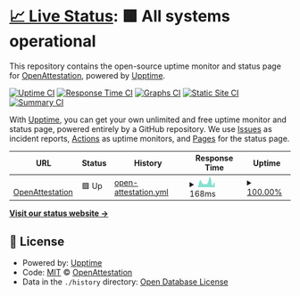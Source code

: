 # [📈 Live Status](https://Open-Attestation.github.io/statuspage): <!--live status--> **🟩 All systems operational**

This repository contains the open-source uptime monitor and status page for [OpenAttestation](https://Open-Attestation.github.io/statuspage), powered by [Upptime](https://github.com/upptime/upptime).

[![Uptime CI](https://github.com/Open-Attestation/statuspage/workflows/Uptime%20CI/badge.svg)](https://github.com/Open-Attestation/statuspage/actions?query=workflow%3A%22Uptime+CI%22)
[![Response Time CI](https://github.com/Open-Attestation/statuspage/workflows/Response%20Time%20CI/badge.svg)](https://github.com/Open-Attestation/statuspage/actions?query=workflow%3A%22Response+Time+CI%22)
[![Graphs CI](https://github.com/Open-Attestation/statuspage/workflows/Graphs%20CI/badge.svg)](https://github.com/Open-Attestation/statuspage/actions?query=workflow%3A%22Graphs+CI%22)
[![Static Site CI](https://github.com/Open-Attestation/statuspage/workflows/Static%20Site%20CI/badge.svg)](https://github.com/Open-Attestation/statuspage/actions?query=workflow%3A%22Static+Site+CI%22)
[![Summary CI](https://github.com/Open-Attestation/statuspage/workflows/Summary%20CI/badge.svg)](https://github.com/Open-Attestation/statuspage/actions?query=workflow%3A%22Summary+CI%22)

With [Upptime](https://upptime.js.org), you can get your own unlimited and free uptime monitor and status page, powered entirely by a GitHub repository. We use [Issues](https://github.com/Open-Attestation/statuspage/issues) as incident reports, [Actions](https://github.com/Open-Attestation/statuspage/actions) as uptime monitors, and [Pages](https://Open-Attestation.github.io/statuspage) for the status page.

<!--start: status pages-->
<!-- This summary is generated by Upptime (https://github.com/upptime/upptime) -->
<!-- Do not edit this manually, your changes will be overwritten -->
<!-- prettier-ignore -->
| URL | Status | History | Response Time | Uptime |
| --- | ------ | ------- | ------------- | ------ |
| <img alt="" src="https://icons.duckduckgo.com/ip3/www.openattestation.com.ico" height="13"> [OpenAttestation](https://www.openattestation.com) | 🟩 Up | [open-attestation.yml](https://github.com/Open-Attestation/statuspage/commits/HEAD/history/open-attestation.yml) | <details><summary><img alt="Response time graph" src="./graphs/open-attestation/response-time-week.png" height="20"> 168ms</summary><br><a href="https://status.openattestation.com/history/open-attestation"><img alt="Response time 252" src="https://img.shields.io/endpoint?url=https%3A%2F%2Fraw.githubusercontent.com%2FOpen-Attestation%2Fstatuspage%2FHEAD%2Fapi%2Fopen-attestation%2Fresponse-time.json"></a><br><a href="https://status.openattestation.com/history/open-attestation"><img alt="24-hour response time 196" src="https://img.shields.io/endpoint?url=https%3A%2F%2Fraw.githubusercontent.com%2FOpen-Attestation%2Fstatuspage%2FHEAD%2Fapi%2Fopen-attestation%2Fresponse-time-day.json"></a><br><a href="https://status.openattestation.com/history/open-attestation"><img alt="7-day response time 168" src="https://img.shields.io/endpoint?url=https%3A%2F%2Fraw.githubusercontent.com%2FOpen-Attestation%2Fstatuspage%2FHEAD%2Fapi%2Fopen-attestation%2Fresponse-time-week.json"></a><br><a href="https://status.openattestation.com/history/open-attestation"><img alt="30-day response time 177" src="https://img.shields.io/endpoint?url=https%3A%2F%2Fraw.githubusercontent.com%2FOpen-Attestation%2Fstatuspage%2FHEAD%2Fapi%2Fopen-attestation%2Fresponse-time-month.json"></a><br><a href="https://status.openattestation.com/history/open-attestation"><img alt="1-year response time 271" src="https://img.shields.io/endpoint?url=https%3A%2F%2Fraw.githubusercontent.com%2FOpen-Attestation%2Fstatuspage%2FHEAD%2Fapi%2Fopen-attestation%2Fresponse-time-year.json"></a></details> | <details><summary><a href="https://status.openattestation.com/history/open-attestation">100.00%</a></summary><a href="https://status.openattestation.com/history/open-attestation"><img alt="All-time uptime 99.99%" src="https://img.shields.io/endpoint?url=https%3A%2F%2Fraw.githubusercontent.com%2FOpen-Attestation%2Fstatuspage%2FHEAD%2Fapi%2Fopen-attestation%2Fuptime.json"></a><br><a href="https://status.openattestation.com/history/open-attestation"><img alt="24-hour uptime 100.00%" src="https://img.shields.io/endpoint?url=https%3A%2F%2Fraw.githubusercontent.com%2FOpen-Attestation%2Fstatuspage%2FHEAD%2Fapi%2Fopen-attestation%2Fuptime-day.json"></a><br><a href="https://status.openattestation.com/history/open-attestation"><img alt="7-day uptime 100.00%" src="https://img.shields.io/endpoint?url=https%3A%2F%2Fraw.githubusercontent.com%2FOpen-Attestation%2Fstatuspage%2FHEAD%2Fapi%2Fopen-attestation%2Fuptime-week.json"></a><br><a href="https://status.openattestation.com/history/open-attestation"><img alt="30-day uptime 100.00%" src="https://img.shields.io/endpoint?url=https%3A%2F%2Fraw.githubusercontent.com%2FOpen-Attestation%2Fstatuspage%2FHEAD%2Fapi%2Fopen-attestation%2Fuptime-month.json"></a><br><a href="https://status.openattestation.com/history/open-attestation"><img alt="1-year uptime 99.99%" src="https://img.shields.io/endpoint?url=https%3A%2F%2Fraw.githubusercontent.com%2FOpen-Attestation%2Fstatuspage%2FHEAD%2Fapi%2Fopen-attestation%2Fuptime-year.json"></a></details>

<!--end: status pages-->

[**Visit our status website →**](https://Open-Attestation.github.io/statuspage)

## 📄 License

- Powered by: [Upptime](https://github.com/upptime/upptime)
- Code: [MIT](./LICENSE) © [OpenAttestation](https://Open-Attestation.github.io/statuspage)
- Data in the `./history` directory: [Open Database License](https://opendatacommons.org/licenses/odbl/1-0/)
